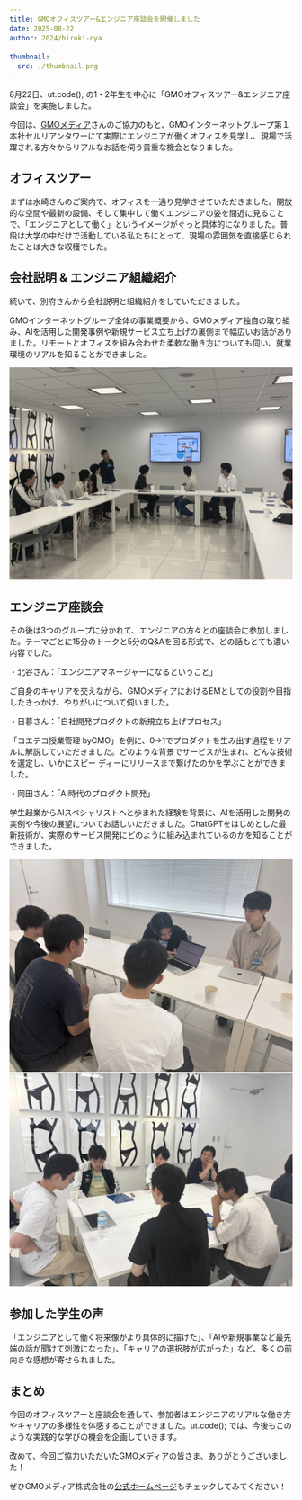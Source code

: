 ```yaml
---
title: GMOオフィスツアー&エンジニア座談会を開催しました
date: 2025-08-22
author: 2024/hiroki-oya

thumbnail:
  src: ./thumbnail.png
---
```


8月22日、ut.code(); の1・2年生を中心に「GMOオフィスツアー&エンジニア座談会」を実施しました。

今回は、[GMOメディア](https://www.gmo.media/)さんのご協力のもと、GMOインターネットグループ第１本社セルリアンタワーにて実際にエンジニアが働くオフィスを見学し、現場で活躍される方々からリアルなお話を伺う貴重な機会となりました。

## オフィスツアー

まずは水崎さんのご案内で、オフィスを一通り見学させていただきました。開放的な空間や最新の設備、そして集中して働くエンジニアの姿を間近に見ることで、「エンジニアとして働く」というイメージがぐっと具体的になりました。普段は大学の中だけで活動している私たちにとって、現場の雰囲気を直接感じられたことは大きな収穫でした。


## 会社説明 & エンジニア組織紹介

続いて、別府さんから会社説明と組織紹介をしていただきました。

GMOインターネットグループ全体の事業概要から、GMOメディア独自の取り組み、AIを活用した開発事例や新規サービス立ち上げの裏側まで幅広いお話がありました。リモートとオフィスを組み合わせた柔軟な働き方についても伺い、就業環境のリアルを知ることができました。

![会社説明の様子](./company-introduction.webp)

## エンジニア座談会

その後は3つのグループに分かれて、エンジニアの方々との座談会に参加しました。テーマごとに15分のトークと5分のQ&Aを回る形式で、どの話もとても濃い内容でした。

・北谷さん：「エンジニアマネージャーになるということ」

ご自身のキャリアを交えながら、GMOメディアにおけるEMとしての役割や目指したきっかけ、やりがいについて伺いました。

・日暮さん：「自社開発プロダクトの新規立ち上げプロセス」

「コエテコ授業管理 byGMO」を例に、0→1でプロダクトを生み出す過程をリアルに解説していただきました。どのような背景でサービスが生まれ、どんな技術を選定し、いかにスピー
ディーにリリースまで繋げたのかを学ぶことができました。

・岡田さん：「AI時代のプロダクト開発」

学生起業からAIスペシャリストへと歩まれた経験を背景に、AIを活用した開発の実例や今後の展望についてお話しいただきました。ChatGPTをはじめとした最新技術が、実際のサービス開発にどのように組み込まれているのかを知ることができました。

![座談会の様子1](./engineer-discussion1.webp)
![座談会の様子2](./engineer-discussion2.webp)

## 参加した学生の声

「エンジニアとして働く将来像がより具体的に描けた」、「AIや新規事業など最先端の話が聞けて刺激になった」、「キャリアの選択肢が広がった」など、多くの前向きな感想が寄せられました。

## まとめ

今回のオフィスツアーと座談会を通して、参加者はエンジニアのリアルな働き方やキャリアの多様性を体感することができました。ut.code(); では、今後もこのような実践的な学びの機会を企画していきます。

改めて、今回ご協力いただいたGMOメディアの皆さま、ありがとうございました！

ぜひGMOメディア株式会社の[公式ホームページ](https://www.gmo.media/)もチェックしてみてください！